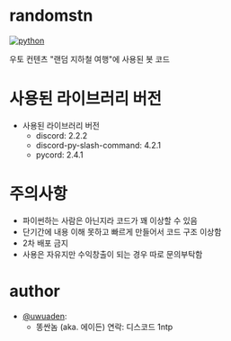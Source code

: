 # randomstn
[![python](https://img.shields.io/badge/Python-3.11.1-3776AB.svg?style=flat&logo=python&logoColor=white)](https://www.python.org)

우토 컨텐츠 "랜덤 지하철 여행"에 사용된 봇 코드

# 사용된 라이브러리 버전
- 사용된 라이브러리 버전
  - discord: 2.2.2
  - discord-py-slash-command: 4.2.1
  - pycord: 2.4.1
# 주의사항
- 파이썬하는 사람은 아닌지라 코드가 꽤 이상할 수 있음
- 단기간에 내용 이해 못하고 빠르게 만들어서 코드 구조 이상함
- 2차 배포 금지
- 사용은 자유지만 수익창출이 되는 경우 따로 문의부탁함
# author
- [@uwuaden](https://www.github.com/1ntp):
  - 똥싼놈 (aka. 에이든) 연락: 디스코드 1ntp
